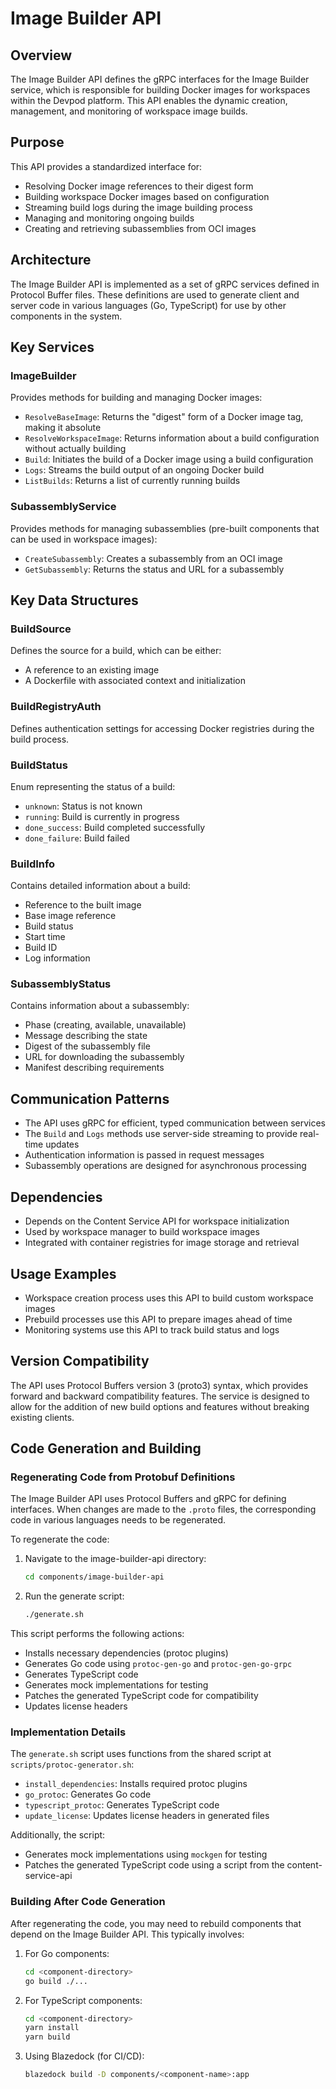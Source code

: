 # Image Builder API

## Overview
The Image Builder API defines the gRPC interfaces for the Image Builder service, which is responsible for building Docker images for workspaces within the Devpod platform. This API enables the dynamic creation, management, and monitoring of workspace image builds.

## Purpose
This API provides a standardized interface for:
- Resolving Docker image references to their digest form
- Building workspace Docker images based on configuration
- Streaming build logs during the image building process
- Managing and monitoring ongoing builds
- Creating and retrieving subassemblies from OCI images

## Architecture
The Image Builder API is implemented as a set of gRPC services defined in Protocol Buffer files. These definitions are used to generate client and server code in various languages (Go, TypeScript) for use by other components in the system.

## Key Services

### ImageBuilder
Provides methods for building and managing Docker images:

- `ResolveBaseImage`: Returns the "digest" form of a Docker image tag, making it absolute
- `ResolveWorkspaceImage`: Returns information about a build configuration without actually building
- `Build`: Initiates the build of a Docker image using a build configuration
- `Logs`: Streams the build output of an ongoing Docker build
- `ListBuilds`: Returns a list of currently running builds

### SubassemblyService
Provides methods for managing subassemblies (pre-built components that can be used in workspace images):

- `CreateSubassembly`: Creates a subassembly from an OCI image
- `GetSubassembly`: Returns the status and URL for a subassembly

## Key Data Structures

### BuildSource
Defines the source for a build, which can be either:
- A reference to an existing image
- A Dockerfile with associated context and initialization

### BuildRegistryAuth
Defines authentication settings for accessing Docker registries during the build process.

### BuildStatus
Enum representing the status of a build:
- `unknown`: Status is not known
- `running`: Build is currently in progress
- `done_success`: Build completed successfully
- `done_failure`: Build failed

### BuildInfo
Contains detailed information about a build:
- Reference to the built image
- Base image reference
- Build status
- Start time
- Build ID
- Log information

### SubassemblyStatus
Contains information about a subassembly:
- Phase (creating, available, unavailable)
- Message describing the state
- Digest of the subassembly file
- URL for downloading the subassembly
- Manifest describing requirements

## Communication Patterns
- The API uses gRPC for efficient, typed communication between services
- The `Build` and `Logs` methods use server-side streaming to provide real-time updates
- Authentication information is passed in request messages
- Subassembly operations are designed for asynchronous processing

## Dependencies
- Depends on the Content Service API for workspace initialization
- Used by workspace manager to build workspace images
- Integrated with container registries for image storage and retrieval

## Usage Examples
- Workspace creation process uses this API to build custom workspace images
- Prebuild processes use this API to prepare images ahead of time
- Monitoring systems use this API to track build status and logs

## Version Compatibility
The API uses Protocol Buffers version 3 (proto3) syntax, which provides forward and backward compatibility features. The service is designed to allow for the addition of new build options and features without breaking existing clients.

## Code Generation and Building

### Regenerating Code from Protobuf Definitions
The Image Builder API uses Protocol Buffers and gRPC for defining interfaces. When changes are made to the `.proto` files, the corresponding code in various languages needs to be regenerated.

To regenerate the code:

1. Navigate to the image-builder-api directory:
   ```bash
   cd components/image-builder-api
   ```

2. Run the generate script:
   ```bash
   ./generate.sh
   ```

This script performs the following actions:
- Installs necessary dependencies (protoc plugins)
- Generates Go code using `protoc-gen-go` and `protoc-gen-go-grpc`
- Generates TypeScript code
- Generates mock implementations for testing
- Patches the generated TypeScript code for compatibility
- Updates license headers

### Implementation Details
The `generate.sh` script uses functions from the shared script at `scripts/protoc-generator.sh`:

- `install_dependencies`: Installs required protoc plugins
- `go_protoc`: Generates Go code
- `typescript_protoc`: Generates TypeScript code
- `update_license`: Updates license headers in generated files

Additionally, the script:
- Generates mock implementations using `mockgen` for testing
- Patches the generated TypeScript code using a script from the content-service-api

### Building After Code Generation
After regenerating the code, you may need to rebuild components that depend on the Image Builder API. This typically involves:

1. For Go components:
   ```bash
   cd <component-directory>
   go build ./...
   ```

2. For TypeScript components:
   ```bash
   cd <component-directory>
   yarn install
   yarn build
   ```

3. Using Blazedock (for CI/CD):
   ```bash
   blazedock build -D components/<component-name>:app
   ```
